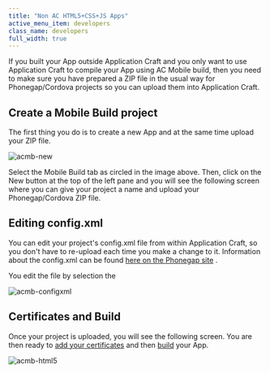 ```yaml
---
title: "Non AC HTML5+CSS+JS Apps"
active_menu_item: developers
class_name: developers
full_width: true
---
```



If you built your App outside Application Craft and you only want to use Application Craft to compile your App using AC Mobile build, then you need to make sure you have prepared a ZIP file in the usual way for Phonegap/Cordova projects so you can upload them into Application Craft.

## Create a Mobile Build project

The first thing you do is to create a new App and at the same time upload your ZIP file.

![acmb-new](/img/docs/acmb-new.png)

Select the Mobile Build tab as circled in the image above. Then, click on the New button at the top of the left pane and you will see the following screen where you can give your project a name and upload your Phonegap/Cordova ZIP file.

## Editing config.xml

You can edit your project's config.xml file from within Application Craft, so you don't have to re-upload each time you make a change to it. Information about the config.xml can be found [here on the Phonegap site](https://build.phonegap.com/docs/config-xml) .

You edit the file by selection the

![acmb-configxml](/img/docs/acmb-configxml.png)

## Certificates and Build

Once your project is uploaded, you will see the following screen. You are then ready to [add your certificates](../certificates/) and then [build](automatic-building) your App.

![acmb-html5](/img/docs/acmb-html5.png)

